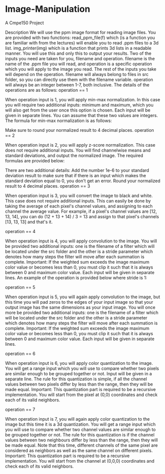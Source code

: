 # Image-Manipulation
A Cmpe150 Project

Description
We will use the ppm image format for reading image files. You are provided with two functions: 
read_ppm_file(f) which (is a function you are familiar with from the lectures) will enable you to read .ppm files to a 3d list.
img_printer(img) which is a function that prints 3d lists in a readable manner. You will use this and only this to output your results.
Two of the inputs you need are taken for you, filename and operation. 
filename is the name of the .ppm file you will read, and operation is a specific operation which you will apply to the image you read. 
The rest of the inputs you take will depend on the operation. filename will always belong to files in src folder, so you can directly use them with the filename variable. 
operation will always be an integer between 1-7, both inclusive. The details of the operations are as follows:
operation == 1

When operation input is 1, you will apply min-max normalization. 
In this case you will require two additional inputs: minimum and maximum, which you will also get from the user once this option is chosen. 
Each input will be given in separate lines. You can assume that these two values are integers. 
The formula for min-max normalization is as follows:



Make sure to round your normalized result to 4 decimal places.
operation == 2

When operation input is 2, you will apply z-score normalization. 
This case does not require additional inputs. You will find channelwise means and standard deviations, and output the normalized image. 
The required formulas are provided below:



There are two additional details:
Add the number 1e-6 to your standard deviation result to make sure that if there is an input which makes the standard deviation equal to 0, you don't get an error.
Round your normalized result to 4 decimal places.
operation == 3

When operation input is 3, you will convert the image to black and white. This case does not require additional inputs. 
This can easily be done by taking the average of each pixel's channel values, and assigning to each channel the average value.
For example, if a pixel's channel values are [12, 13, 14], you can do (12 + 13 + 14) / 3 = 13 and assign to that pixel's channels [13, 13, 13] and that's it.

operation == 4

When operation input is 4, you will apply convolution to the image.
You will be provided two additional inputs: one is the filename of a filter which will be located under the src folder 
and the other is a stride parameter which denotes how many steps the filter will move after each summation is complete. 
Important: If the weighted sum exceeds the image maximum color value or becomes less than 0, you must clip it such that it is always between 0 and maximum color value. 
Each input will be given in separate lines. An example of the operation is provided below where stride is 1:



operation == 5

When operation input is 5, you will again apply convolution to the image, but this time you 
will pad zeros to the edges of your input image so that your output image has the same dimensions as your input image. 
You will once more be provided two additional inputs: one is the filename of a filter which will be located under the src folder 
and the other is a stride parameter which denotes how many steps the filter will move after each summation is complete. 
Important: If the weighted sum exceeds the image maximum color value or becomes less than 0, you must clip it such that it is always between 0 and maximum color value. 
Each input will be given in separate lines.

operation == 6

When operation input is 6, you will apply color quantization to the image. 
You will get a range input which you will use to compare whether two pixels are similar enough to be grouped together or not. Input will be given in a separate line.
The rule for this quantization is simple, if all the channel values between two pixels differ by less than the range, then they will be made equal. 
Important: This quantization part is required to be a recursive implementation. 
You will start from the pixel at (0,0) coordinates and check each of its valid neighbors.

operation == 7

When operation input is 7, you will again apply color quantization to the image but this time it is a 3d quantization. 
You will get a range input which you will use to compare whether two channel values are similar enough to be grouped together or not. 
The rule for this quantization is if the channel values between two neighbours differ by less than the range, then they will be made equal. 
Note that this time, different channels of the same pixel are considered as neighbors as well as the same channel on different pixels. Important: This quantization part is required to be a recursive implementation. 
You will start from the channel at (0,0,0) coordinates and check each of its valid neighbors.
